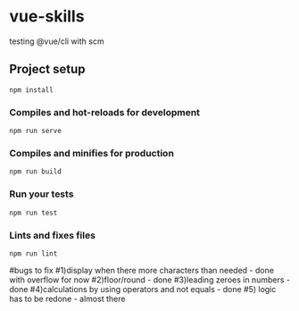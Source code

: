 # vue-skills

testing @vue/cli with scm

## Project setup

```
npm install
```

### Compiles and hot-reloads for development

```
npm run serve
```

### Compiles and minifies for production

```
npm run build
```

### Run your tests

```
npm run test
```

### Lints and fixes files

```
npm run lint
```

#bugs to fix
#1)display when there more characters than needed - done with overflow for now
#2)floor/round - done
#3)leading zeroes in numbers - done
#4)calculations by using operators and not equals - done
#5) logic has to be redone - almost there
